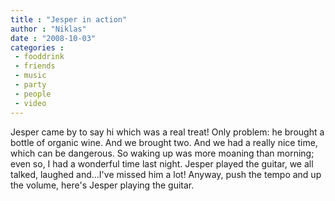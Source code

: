 ```yaml
---
title : "Jesper in action"
author : "Niklas"
date : "2008-10-03"
categories : 
 - fooddrink
 - friends
 - music
 - party
 - people
 - video
---
```


Jesper came by to say hi which was a real treat! Only problem: he brought a bottle of organic wine. And we brought two. And we had a really nice time, which can be dangerous. So waking up was more moaning than morning; even so, I had a wonderful time last night. Jesper played the guitar, we all talked, laughed and...I've missed him a lot! Anyway, push the tempo and up the volume, here's Jesper playing the guitar.
